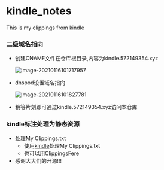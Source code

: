 # kindle_notes
This is my clippings from kindle

### 二级域名指向

- 创建CNAME文件在仓库根目录,内容为kindle.572149354.xyz

  ![image-20210116101717957](https://cdn.jsdelivr.net/gh/cansushang/CDN/images/kindle/1.png)

- dnspod设置域名指向

  ![image-20210116101827781](https://cdn.jsdelivr.net/gh/cansushang/CDN/images/kindle/2.png)

- 稍等片刻即可通过kindle.572149354.xyz访问本仓库

### kindle标注处理为静态资源

- 处理My Clippings.txt
  - 使用[kindle](https://github.com/muzi502/kindle)处理My Clippings.txt
  - 也可以用[ClippingsFere](https://bookfere.com/tools#ClippingsFere)
- 感谢大大们的开源!!!

